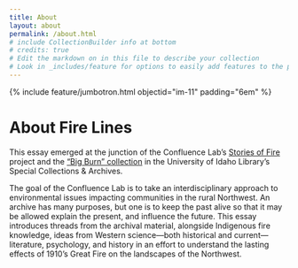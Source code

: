 ```yaml
---
title: About
layout: about
permalink: /about.html
# include CollectionBuilder info at bottom
# credits: true
# Edit the markdown on in this file to describe your collection
# Look in _includes/feature for options to easily add features to the page
---
```


{% include feature/jumbotron.html objectid="im-11" padding="6em" %} 

# About Fire Lines

This essay emerged at the junction of the Confluence Lab’s [Stories of Fire](https://www.theconfluencelab.org/stories-of-fire-atlas) project and the [“Big Burn” collection](https://www.lib.uidaho.edu/digital/bigburn/) in the University of Idaho Library’s Special Collections & Archives. 

The goal of the Confluence Lab is to take an interdisciplinary approach to environmental issues impacting communities in the rural Northwest. An archive has many purposes, but one is to keep the past alive so that it may be allowed explain the present, and influence the future. This essay introduces threads from the archival material, alongside Indigenous fire knowledge, ideas from Western science—both historical and current—literature, psychology, and history in an effort to understand the lasting effects of 1910’s Great Fire on the landscapes of the Northwest.

